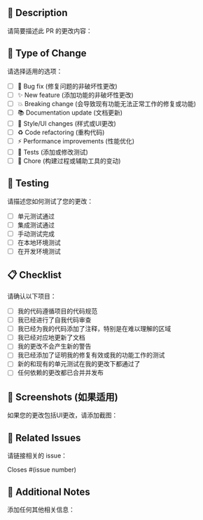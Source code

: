 ## 📝 Description

请简要描述此 PR 的更改内容：

## 🔄 Type of Change

请选择适用的选项：

- [ ] 🐛 Bug fix (修复问题的非破坏性更改)
- [ ] ✨ New feature (添加功能的非破坏性更改)
- [ ] 💥 Breaking change (会导致现有功能无法正常工作的修复或功能)
- [ ] 📚 Documentation update (文档更新)
- [ ] 🎨 Style/UI changes (样式或UI更改)
- [ ] ♻️ Code refactoring (重构代码)
- [ ] ⚡ Performance improvements (性能优化)
- [ ] 🧪 Tests (添加或修改测试)
- [ ] 🔧 Chore (构建过程或辅助工具的变动)

## 🧪 Testing

请描述您如何测试了您的更改：

- [ ] 单元测试通过
- [ ] 集成测试通过
- [ ] 手动测试完成
- [ ] 在本地环境测试
- [ ] 在开发环境测试

## 📋 Checklist

请确认以下项目：

- [ ] 我的代码遵循项目的代码规范
- [ ] 我已经进行了自我代码审查
- [ ] 我已经为我的代码添加了注释，特别是在难以理解的区域
- [ ] 我已经对应地更新了文档
- [ ] 我的更改不会产生新的警告
- [ ] 我已经添加了证明我的修复有效或我的功能工作的测试
- [ ] 新的和现有的单元测试在我的更改下都通过了
- [ ] 任何依赖的更改都已合并并发布

## 📸 Screenshots (如果适用)

如果您的更改包括UI更改，请添加截图：

## 🔗 Related Issues

请链接相关的 issue：

Closes #(issue number)

## 📝 Additional Notes

添加任何其他相关信息：